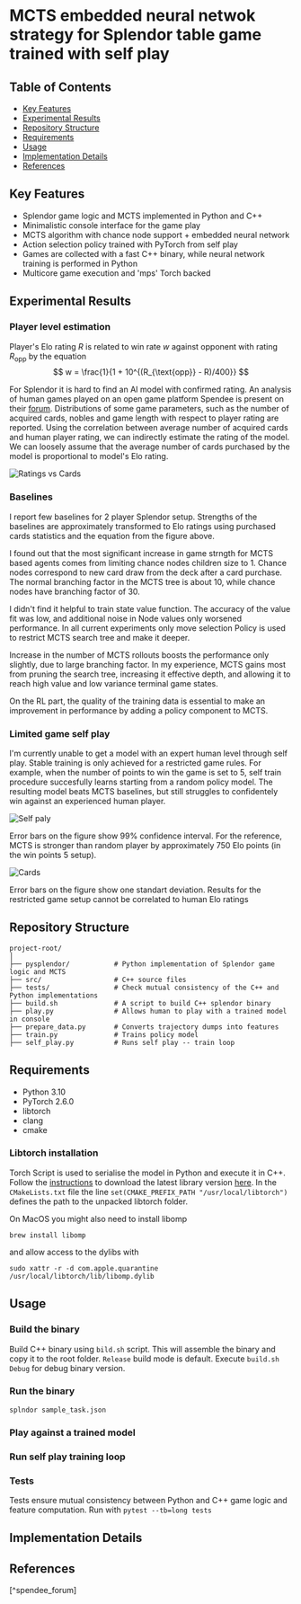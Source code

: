 # MCTS embedded neural netwok strategy for Splendor table game trained with self play

## Table of Contents
- [Key Features](#key-features)
- [Experimental Results](#experimental-results)
- [Repository Structure](#repository-structure)
- [Requirements](#requirements)
- [Usage](#usage)
- [Implementation Details](#implementation-details)
- [References](#references)

## Key Features

- Splendor game logic and MCTS implemented in Python and C++
- Minimalistic console interface for the game play
- MCTS algorithm with chance node support + embedded neural network
- Action selection policy trained with PyTorch from self play
- Games are collected with a fast C++ binary, while neural network training is performed in Python
- Multicore game execution and 'mps' Torch backed

## Experimental Results

### Player level estimation

Player's Elo rating $R$ is related to win rate $w$ against opponent with rating $R_{\text{opp}}$ by the equation
$$
w = \frac{1}{1 + 10^{(R_{\text{opp}} - R)/400}}
$$

For Splendor it is hard to find an AI model with confirmed rating. 
An analysis of human games played on an open game platform Spendee is present on their [forum](https://spendee.mattle.online/lobby/forum/topic/mzXQmzjCBmyC56Dgx/splendor-strategy-data-analysis-part-1). Distributions of some game parameters, such as the number of acquired cards, nobles and game length with respect to player rating are reported. Using the correlation between average number of acquired cards and human player rating, we can indirectly estimate the rating of the model. We can loosely assume that the average number of cards purchased by the model is proportional to model's Elo rating. 

![Ratings vs Cards](assets/rating_vs_cards.png)

### Baselines

I report few baselines for 2 player Splendor setup. Strengths of the baselines are approximately transformed to Elo ratings using purchased cards statistics and the equation from the figure above. 

I found out that the most significant increase in game strngth for MCTS based agents comes from limiting chance nodes children size to 1. Chance nodes correspond to new card draw from the deck after a card purchase. The normal branching factor in the MCTS tree is about 10, while chance nodes have branching factor of 30. 

I didn't find it helpful to train state value function. The accuracy of the value fit was low, and additional noise in Node values only worsened performance. In all current experiments only move selection Policy is used to restrict MCTS search tree and make it deeper. 

Increase in the number of MCTS rollouts boosts the performance only slightly, due to large branching factor. In my experience, MCTS gains most from pruning the search tree, increasing it effective depth, and allowing it to reach high value and low variance terminal game states.  

On the RL part, the quality of the training data is essential to make an improvement in performance by adding a policy component to MCTS. 


### Limited game self play

I'm currently unable to get a model with an expert human level through self play. Stable training is only achieved for a restricted game rules. For example, when the number of points to win the game is set to 5, self train procedure succesfully learns starting from a random policy model. The resulting model beats MCTS baselines, but still struggles to confidentely win against an experienced human player. 

![Self paly](assets/elo_wrt_mcts_wp5.png)

Error bars on the figure show 99% confidence interval. For the reference, MCTS is stronger than random player by approximately 750 Elo points (in the win points 5 setup).

![Cards](assets/cards_wp5.png)

Error bars on the figure show one standart deviation. Results for the restricted game setup cannot be correlated to human Elo ratings


## Repository Structure

```
project-root/
│
├── pysplendor/           # Python implementation of Splendor game logic and MCTS
├── src/                  # C++ source files
├── tests/                # Check mutual consistency of the C++ and Python implementations 
├── build.sh              # A script to build C++ splendor binary
├── play.py               # Allows human to play with a trained model in console
├── prepare_data.py       # Converts trajectory dumps into features
├── train.py              # Trains policy model
├── self_play.py          # Runs self play -- train loop
```

## Requirements

- Python 3.10
- PyTorch 2.6.0
- libtorch
- clang
- cmake

### Libtorch installation

Torch Script is used to serialise the model in Python and execute it in C++. Follow the [instructions](https://docs.pytorch.org/tutorials/advanced/cpp_export.html#depending-on-libtorch-and-building-the-application) to download the latest library version [here](https://pytorch.org/). In the `CMakeLists.txt` file the line `set(CMAKE_PREFIX_PATH "/usr/local/libtorch")` defines the path to the unpacked libtorch folder. 

On MacOS you might also need to install libomp
```
brew install libomp
```
and allow access to the dylibs with 
```
sudo xattr -r -d com.apple.quarantine /usr/local/libtorch/lib/libomp.dylib
```

## Usage

### Build the binary

Build C++ binary using `bild.sh` script. This will assemble the binary and copy it to the root folder. `Release` build mode is default. Execute `build.sh Debug` for debug binary version.  

### Run the binary

```
splndor sample_task.json
```

### Play against a trained model

### Run self play training loop

### Tests

Tests ensure mutual consistency between Python and C++ game logic and feature computation. Run with `pytest --tb=long tests`

## Implementation Details


## References

[^spendee_forum] 
